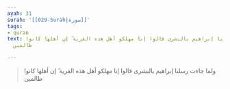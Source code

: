 ```yaml
---
ayah: 31
surah: '[[029-Surah|سورة]]'
tags:
- quran
text: ولما جاءت رسلنا إبراهيم بالبشرى قالوا إنا مهلكو أهل هذه القرية ۖ إن أهلها كانوا
  ظالمين

---
```

> ولما جاءت رسلنا إبراهيم بالبشرى قالوا إنا مهلكو أهل هذه القرية ۖ إن أهلها كانوا ظالمين
